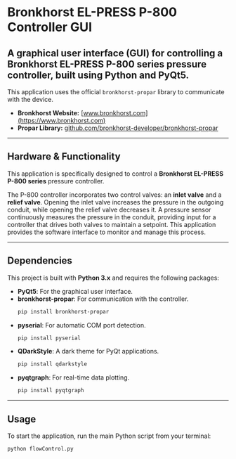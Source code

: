 # Bronkhorst EL-PRESS P-800 Controller GUI

A graphical user interface (GUI) for controlling a Bronkhorst EL-PRESS P-800 series pressure controller, built using Python and PyQt5.
---

This application uses the official `bronkhorst-propar` library to communicate with the device.
* **Bronkhorst Website:** [www.bronkhorst.com](https://www.bronkhorst.com)
* **Propar Library:** [github.com/bronkhorst-developer/bronkhorst-propar](https://github.com/bronkhorst-developer/bronkhorst-propar)
  
---

## Hardware & Functionality

This application is specifically designed to control a **Bronkhorst EL-PRESS P-800 series** pressure controller.

The P-800 controller incorporates two control valves: an **inlet valve** and a **relief valve**. Opening the inlet valve increases the pressure in the outgoing conduit, while opening the relief valve decreases it. A pressure sensor continuously measures the pressure in the conduit, providing input for a controller that drives both valves to maintain a setpoint. This application provides the software interface to monitor and manage this process.

---

## Dependencies

This project is built with **Python 3.x** and requires the following packages:

* **PyQt5**: For the graphical user interface.
* **bronkhorst-propar**: For communication with the controller.
    ```bash
    pip install bronkhorst-propar
    ```
* **pyserial**: For automatic COM port detection.
    ```bash
    pip install pyserial
    ```
* **QDarkStyle**: A dark theme for PyQt applications.
    ```bash
    pip install qdarkstyle
    ```
* **pyqtgraph**: For real-time data plotting.
    ```bash
    pip install pyqtgraph
    ```

---

## Usage

To start the application, run the main Python script from your terminal:

```bash
python flowControl.py
  
 
